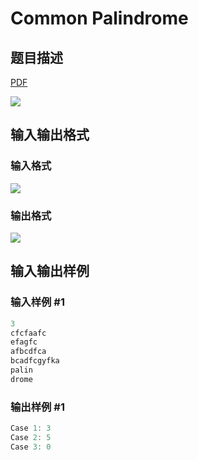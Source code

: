 # Common Palindrome

## 题目描述

[problemUrl]: https://uva.onlinejudge.org/index.php?option=com_onlinejudge&Itemid=8&category=279&page=show_problem&problem=3917

[PDF](https://uva.onlinejudge.org/external/124/p12473.pdf)

![](https://cdn.luogu.com.cn/upload/vjudge_pic/UVA12473/03dcb0cb15fc5c85526abed389ff698cc5dd622a.png)

## 输入输出格式

### 输入格式

![](https://cdn.luogu.com.cn/upload/vjudge_pic/UVA12473/90779b95375f9781c07407d7408379977c884839.png)

### 输出格式

![](https://cdn.luogu.com.cn/upload/vjudge_pic/UVA12473/6f62d37c259eb6d8e8c688485915ca99a29edbdb.png)

## 输入输出样例

### 输入样例 #1

```cpp
3
cfcfaafc
efagfc
afbcdfca
bcadfcgyfka
palin
drome
```


### 输出样例 #1

```cpp
Case 1: 3
Case 2: 5
Case 3: 0
```


